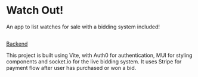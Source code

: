 # Watch Out!

An app to list watches for sale with a bidding system included!

## 

[Backend](https://github.com/jasperteo/watch-out-backend)

This project is built using Vite, with Auth0 for authentication, MUI for styling components and socket.io for the live bidding system. It uses Stripe for payment flow after user has purchased or won a bid.
